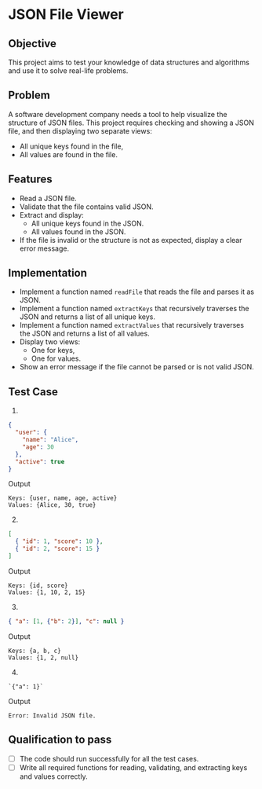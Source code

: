 # JSON File Viewer

## Objective
This project aims to test your knowledge of data structures and algorithms and use it to solve real-life problems.

## Problem
A software development company needs a tool to help visualize the structure of JSON files. This project requires checking and showing a JSON file, and then displaying two separate views:
- All unique keys found in the file,
- All values are found in the file.

## Features

- Read a JSON file.
- Validate that the file contains valid JSON.
- Extract and display:
  - All unique keys found in the JSON.
  - All values found in the JSON.
- If the file is invalid or the structure is not as expected, display a clear error message.

## Implementation

* Implement a function named `readFile` that reads the file and parses it as JSON.
* Implement a function named `extractKeys` that recursively traverses the JSON and returns a list of all unique keys.
* Implement a function named `extractValues` that recursively traverses the JSON and returns a list of all values.
* Display two views:
  - One for keys,
  - One for values.
* Show an error message if the file cannot be parsed or is not valid JSON.

## Test Case

1.
```json
{
  "user": {
    "name": "Alice",
    "age": 30
  },
  "active": true
}
```
Output
```
Keys: {user, name, age, active}
Values: {Alice, 30, true}
```

2.
```json
[
  { "id": 1, "score": 10 },
  { "id": 2, "score": 15 }
]
```
Output
```
Keys: {id, score}
Values: {1, 10, 2, 15}
```

3.
```json
{ "a": [1, {"b": 2}], "c": null }
```
Output
```
Keys: {a, b, c}
Values: {1, 2, null}
```

4.
```
`{"a": 1}`
```
Output
```
Error: Invalid JSON file.
```

## Qualification to pass
- [ ] The code should run successfully for all the test cases.
- [ ] Write all required functions for reading, validating, and extracting keys and values correctly.

